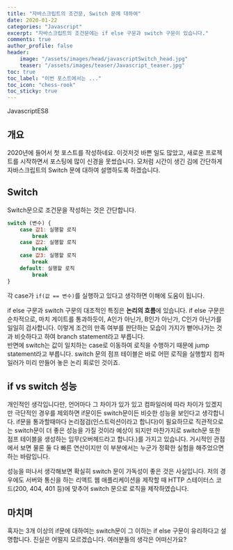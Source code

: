 ```yaml
---
title: "자바스크립트의 조건문, Switch 문에 대하여"
date: 2020-01-22
categories: "Javascript"
excerpt: "자바스크립트의 조건문에는 if else 구문과 switch 구문이 있습니다."
comments: true
author_profile: false
header:
    image: "/assets/images/head/javascriptSwitch_head.jpg"
    teaser: "/assets/images/teaser/Javascript_teaser.jpg"
toc: true 
toc_label: "이번 포스트에서는 ..." 
toc_icon: "chess-rook"
toc_sticky: true
---
```


<span><a class="Javascript"><i class="fab fa-js-square"></i> Javascript</a><a class="Javascriptver">ES8</a></span>

<!-- Main content-->
## 개요
2020년에 들어서 첫 포스트를 작성하네요. 이것저것 바쁜 일도 많았고, 새로운 프로젝트를 시작하면서 포스팅에 많이 신경을 못썼습니다. 모처럼 시간이 생긴 김에 간단하게 자바스크립트의 Switch 문에 대하여 설명하도록 하겠습니다.

## Switch
Switch문으로 조건문을 작성하는 것은 간단합니다.
~~~javascript
switch (변수) {
    case 값1: 실행할 로직
        break
    case 값2: 실행할 로직
        break
    case 값3: 실행할 로직
        break
    default: 실행할 로직
        break
}
~~~

각 case가 `if(값 == 변수)`를 실행하고 있다고 생각하면 이해에 도움이 됩니다. 

if else 구문과 switch 구문의 대조적인 특징은 **논리의 흐름**에 있습니다.
if else 구문은 순차적으로, 마치 게이트를 통과하듯이, A인가 아닌가, B인가 아닌가, C인가 아닌가를 일일히 검사합니다. 이렇게 조건의 만족 여부를 판단하는 모습이 가지가 뻗어나가는 것과 비슷하다고 하여 branch statement라고 부릅니다.<br>
반면에 switch는 값이 일치하는 case로 이동하여 로직을 수행하기 때문에 jump statement라고 부릅니다. switch 문의 점프 테이블은 바로 어떤 로직을 실행할지 컴파일러가 미리 만들어 놓은 논리 회로인 것이죠.

## if vs switch 성능
개인적인 생각입니다만, 언어마다 그 차이가 있가 있고 컴파일러에 따라 차이가 있겠지만 극단적인 경우를 제외하면 if문이든 switch문이든 비슷한 성능을 보인다고 생각합니다. 
if문을 통과할때마다 논리점검(인스트럭션이라고 합니다)이 필요하므로 직관적으로는 switch문이 더 좋은 성능을 가질 것이라 예상이 되지만 마찬가지로 switch문 또한 점프 테이블을 생성하는 임무(오버헤드라고 합니다.)를 가지고 있습니다. 거시적인 관점에서 보면 물론 둘 다 빠른 연산이지만 이 부분에서는 누군가 정확한 실험을 해주었으면 하는 바람입니다.

성능을 떠나서 생각해보면 확실히 switch 문이 가독성이 좋은 것은 사실입니다. 저의 경우에도 서버와 통신을 하는 리액트 웹 애플리케이션을 제작할 때 HTTP 스테이터스 코드(200, 404, 401 등)에 맞추어 switch 문으로 로직을 제작하였습니다. 

## 마치며
혹자는 3개 이상의 if문에 대하여는 switch문이 그 이하는 if else 구문이 유리하다고 설명합니다. 진실은 어떨지 모르겠습니다. 여러분들의 생각은 어떠신가요?


<!-- Main content-->
